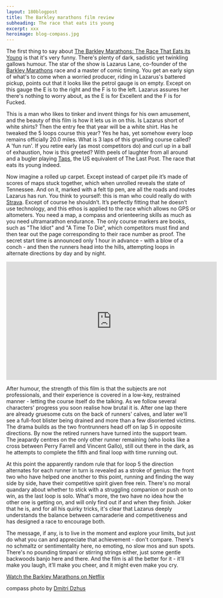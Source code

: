 ```yaml
---
layout: 180blogpost
title: The Barkley marathons film review
subheading: The race that eats its young
excerpt: xxx
heroimage: blog-compass.jpg
---
```



<p>The first thing to say about <a href="https://www.netflix.com/es-en/title/80076413">The Barkley Marathons: The Race That Eats its Young</a> is that it's very funny. There's plenty of dark, sadistic yet twinkling gallows humour. The star of the show is Lazarus Lane, co-founder of the <a href="https://en.wikipedia.org/wiki/Barkley_Marathons">Barkley Marathons</a> race and a master of comic timing. You get an early sign of what's to come when a worried producer, riding in Lazarus's battered pickup, points out that it looks like the petrol gauge is on empty. Except on this gauge the E is to the right and the F is to the left. Lazarus assures her there's nothing to worry about, as the E is for Excellent and the F is for Fucked.</p>

<p>This is a man who likes to tinker and invent things for his own amusement, and the beauty of this film is how it lets us in on this. Is Lazarus short of white shirts? Then the entry fee that year will be a white shirt. Has he tweaked the 5 loops course this year? Yes he has, yet somehow every loop remains officially 20.0 miles. What is 3 laps of this gruelling course called? A 'fun run'. If you retire early (as most competitors do) and curl up in a ball of exhaustion, how is this greeted? With peels of laughter from all around and a bugler playing <a href="https://en.wikipedia.org/wiki/Taps">Taps</a>, the US equivalent of The Last Post. The race that eats its young indeed.</p>

<p>Now imagine a rolled up carpet. Except instead of carpet pile it’s made of scores of maps stuck together, which when unrolled reveals the state of Tennessee. And on it, marked with a felt tip pen, are all the roads and routes Lazarus has run. You think to yourself: this is man who could really do with <a href="https://www.strava.com/">Strava</a>. Except of course he shouldn’t. It’s perfectly fitting that he doesn’t use technology, and this ethos is applied to the race which allows no GPS or altometers. You need a map, a compass and orienteering skills as much as you need ultramarathon endurance. The only course markers are books, such as "The Idiot" and "A Time To Die", which competitors must find and then tear out the page corresponding to their race number as proof. The secret start time is announced only 1 hour in advance - with a blow of a conch - and then the runners head into the hills, attempting loops in alternate directions by day and by night.</p>

<div class="youtube-embed"><iframe width="560" height="315" src="https://www.youtube.com/embed/UQmoxlUy33A" frameborder="0" allowfullscreen></iframe>
</div>


<p>After humour, the strength of this film is that the subjects are not professionals, and their experience is covered in a low-key, restrained manner - letting the course itself do the talking. As we follow several characters' progress you soon realise how brutal it is. After one lap there are already gruesome cuts on the back of runners' calves, and later we'll see a full-foot blister being drained and more than a few disoriented victims. The drama builds as the two frontrunners head off on lap 5 in opposite directions. By now the retired runners have turned into the support team. The jeapardy centres on the only other runner remaining (who looks like a cross between Perry Farrell and Vincent Gallo), still out there in the dark, as he attempts to complete the fifth and final loop with time running out. </p>

<p>At this point the apparently random rule that for loop 5 the direction alternates for each runner in turn is revealed as a stroke of genius: the front two who have helped one another to this point, running and finding the way side by side, have their competitive spirit given free rein. There's no moral quandary about whether to stick with a struggling companion or push on to win, as the last loop is solo. What's more, the two have no idea how the other one is getting on, and will only find out if and when they finish. Joker that he is, and for all his quirky tricks, it's clear that Lazarus deeply understands the balance between camaraderie and competitiveness and has designed a race to encourage both.</p>   

<p>The message, if any, is to live in the moment and explore your limits, but just do what you can and appreciate that achievement - don't compare. There's no schmaltz or sentimentality here, no emoting, no slow mos and sun spots. There's no pounding timpani or stirring strings either, just some gentle backwoods banjo here and there. And the film is all the better for it - it’ll make you laugh, it’ll make you cheer, and it might even make you cry.</p>

<p><a href="https://www.netflix.com/es-en/title/80076413">Watch the Barkley Marathons on Netflix</a></p>

<p class="photocredit text-muted"><i class="fa fa-creative-commons fa-fw"></i>compass photo by <a href="https://www.flickr.com/photos/nothingpersonal/">Dmitri Dzhus</a></p>












